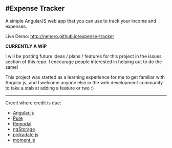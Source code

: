 #Expense Tracker
---

A simple AngularJS web app that you can use to track your income and expenses. 

Live Demo: http://nehero.github.io/expense-tracker

**CURRENTLY A WIP**

I will be posting future ideas / plans / features for this project in the issues section of this repo. I encourage people interested in helping out to do the same!

This project was started as a learning experience for me to get familiar with Angular.js, and I welcome anyone else in the web development community to take a stab at adding a feature or two :)

---

Credit where credit is due:
* [Angular.js](http://angularjs.org/)
* [Pure](http://purecss.io/)
* [Remodal](https://github.com/VodkaBears/Remodal)
* [ngStorage](https://github.com/gsklee/ngStorage)
* [pickadate.js](https://github.com/amsul/pickadate.js)
* [moment.js](https://github.com/moment/moment/)